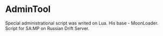 # AdminTool
Special administrational script was writed on Lua. His base - MoonLoader. Script for SA:MP on Russian Drift Server.
